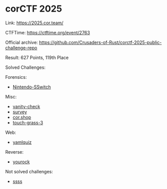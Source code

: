 # corCTF 2025

Link: <https://2025.cor.team/>

CTFTime: <https://ctftime.org/event/2763>

Official archive: <https://github.com/Crusaders-of-Rust/corctf-2025-public-challenge-repo>

Result: 627 Points, 119th Place

Solved Challenges:

Forensics:

- [Nintendo-SSwitch](./nintendo-sswitch.md)

Misc:

- [vanity-check](./vanity-check.md)
- [survey](./survey.md)
- [cor.shop](./cor-shop.md)
- [touch-grass-3](./touch-grass-3.md)

Web:

- [yamlquiz](./yamlquiz.md)

Reverse:

- [yourock](./yourock.md)

Not solved challenges:

- [ssss](./ssss.md)

